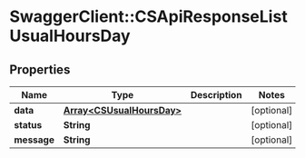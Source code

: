 # SwaggerClient::CSApiResponseListUsualHoursDay

## Properties
Name | Type | Description | Notes
------------ | ------------- | ------------- | -------------
**data** | [**Array&lt;CSUsualHoursDay&gt;**](CSUsualHoursDay.md) |  | [optional] 
**status** | **String** |  | [optional] 
**message** | **String** |  | [optional] 


